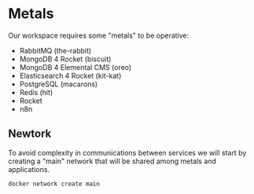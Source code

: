 # Metals

Our workspace requires some "metals" to be operative:

- RabbitMQ (the-rabbit)
- MongoDB 4 Rocket (biscuit)
- MongoDB 4 Elemental CMS (oreo)
- Elasticsearch 4 Rocket (kit-kat)
- PostgreSQL (macarons)
- Redis (hit)
- Rocket
- n8n

## Newtork

To avoid complexity in communications between services we will start by creating a "main" network that will be shared among metals and applications.

```bash
docker network create main
```
